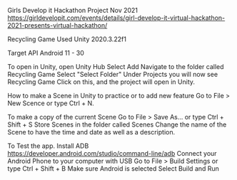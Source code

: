 Girls Develop it Hackathon Project 
Nov 2021
https://girldevelopit.com/events/details/girl-develop-it-virtual-hackathon-2021-presents-virtual-hackathon/

Recycling Game
Used Unity 2020.3.22f1

Target API Android 11 - 30


To open in Unity, open Unity Hub
Select Add 
Navigate to the folder called Recycling Game
Select "Select Folder"
Under Projects you will now see Recycling Game
Click on this, and the project will open in Unity. 


How to make a Scene in Unity to practice or to add new feature
Go to File > New Scence or type Ctrl + N.

To make a copy of the current Scene
Go to File > Save As... or type Ctrl + Shift + S
Store Scenes in the folder called Scenes
Change the name of the Scene to have the time and date as well as a description. 

To Test the app.
Install ADB https://developer.android.com/studio/command-line/adb
Connect your Android Phone to your computer with USB
Go to File > Build Settings or type Ctrl + Shift + B
Make sure Android is selected
Select Build and Run